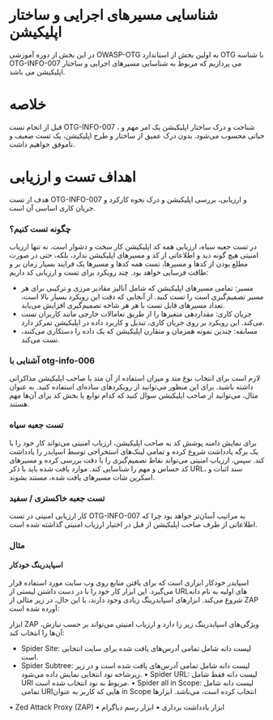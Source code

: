# شناسایی مسیرهای اجرایی و ساختار اپلیکیشن

در این بخش از دوره آموزشی OWASP-OTG به اولین بخش از استاندارد OTG با شناسه OTG-INFO-007 می پردازیم که مربوط به شناسایی مسیرهای اجرایی و ساختار اپلیکیشن می باشد.

# خلاصه

قبل از انجام تست OTG-INFO-007 ، شناخت و درک ساختار اپلیکیشن یک امر مهم و حیاتی محسوب می‌شود. بدون درک عمیق از ساختار و طرح اپلیکیشن، یک تست ضعیف و ناموفق خواهیم داشت.
# اهداف تست و ارزیابی

هدف از تست OTG-INFO-007 و ارزیابی، بررسی اپلیکیشن و درک نحوه کارکرد و جریان کاری اساسی آن است.

### چگونه تست کنیم؟

در تست جعبه سیاه، ارزیابی همه کد اپلیکیشن کار سخت و دشوار است. نه تنها ارزیاب امنیتی هیچ گونه دید و اطلاعاتی از کد و مسیرهای اپلیکیشن ندارد، بلکه، حتی در صورت مطلع بودن از کدها و مسیرها، تست همه کدها و مسیرها یک فرایند بسیار زمان بر و طاقت فرسایی خواهد بود. چند رویکرد برای تست و ارزیابی کد داریم:

* مسیر: تمامی مسیرهای اپلیکیشن که شامل آنالیز مقادیر مرزی و ترکیبی برای هر مسیر تصمیم‌گیری است را تست کنید. از آنجایی که دقت این رویکرد بسیار بالا است، تعداد مسیرهای قابل تست با هر هر شاخه تصمیم‌گیری افزایش می‌یابد.
* جریان کاری: مقداردهی متغیرها را از طریق تعامالات خارجی مانند کاربران تست می‌کند. این رویکرد بر روی جریان کاری، تبدیل و کاربرد داده در اپلیکیشن تمرکز دارد.
* مسابقه: چندین نمونه همزمان و متقارن اپلیکیشن که یک داده را دستکاری می‌کنند، تست می‌کند.

### آشنایی با otg-info-006

لازم است برای انتخاب نوع متد و میزان استفاده از آن متد با صاحب اپلیکیشن مذاکراتی داشته باشید. برای این منظور می‌توانید از رویکردهای ساده‌ای استفاده کنید. به عنوان مثال، می‌توانید از صاحب اپلیکیشن سوال کنید که کدام توابع یا بخش کد برای آن‌ها مهم هستند.
### تست جعبه سیاه

برای نمایش دامنه پوشش کد به صاحب اپلیکیشن، ارزیاب امنیتی می‌تواند کار خود را با یک برگه یادداشت شروع کرده و تمامی لینک‌های استخراجی توسط اسپایدر را یادداشت کند. سپس، ارزیاب امنیتی می‌تواند نقاط تصمیم‌گیری را با دقت بررسی کرده و مسیرهای کد حساس و مهم را شناسایی کند. موارد یافت شده باید با ذکر URL، سند اثبات و اسکرین شات مسیرهای یافت‌ شده، مستند بشوند.
### تست جعبه خاکستری / سفید

کار ارزیابی امنیتی در تست OTG-INFO-007 به مراتیب آسان‌تر خواهد بود چرا که اطلاعاتی از طرف صاحب اپلیکیشن از قبل در اختیار ارزیاب امنیتی گذاشته شده است.

### مثال

#### اسپایدرینگ خودکار

اسپایدر خودکار ابزاری است که برای یافتن منابع روی وب سایت مورد استفاده قرار می‌گیرد. این ابزار کار خود را با در دست داشتن لیستی از URLهای اولیه به نام دانه شروع می‌کند. ابزارهای اسپایدرینگ زیادی وجود دارند، با این حال، در زیر مثالی از ZAP آورده شده است:

ابزار ZAP ویژگی‌های اسپایدرینگ زیر را دارد و ارزیاب امنیتی می‌تواند بر حسب نیازش، آن‌ها را انتخاب کند:

* Spider Site: لیست دانه شامل تمامی آدرس‌های یافت شده برای سایت انتخابی است.
* Spider Subtree: لیست دانه شامل تمامی آدرس‌های یافت شده است و در زیر زیرشاخه نود انتخابی نمایش داده می‌شود.
• Spider URL: لیست دانه فقط شامل URI مربوط به نود انتخاب شده است.
• Spider all in Scope: لیست دانه شامل تمامی URIهایی که کاربر به عنوان in Scope انتخاب کرده است، می‌باشد.
ابزارها

• Zed Attack Proxy (ZAP)
• ابزار یادداشت برداری
• ابزار رسم دیاگرام
